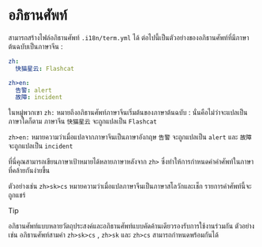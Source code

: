 # อภิธานศัพท์

สามารถสร้างไฟล์อภิธานศัพท์ `.i18n/term.yml` ได้ ต่อไปนี้เป็นตัวอย่างของอภิธานศัพท์ที่มีภาษาต้นฉบับเป็นภาษาจีน :

```yml
zh:
  快猫星云: Flashcat

zh>en:
  告警: alert
  故障: incident
```

ในหมู่พวกเขา `zh:` หมายถึงอภิธานศัพท์ภาษาจีนเริ่มต้นของภาษาต้นฉบับ : นั่นคือไม่ว่าจะแปลเป็นภาษาใดก็ตาม ภาษาจีน `快猫星云` จะถูกแปลเป็น `Flashcat`

`zh>en:` หมายความว่าเมื่อแปลจากภาษาจีนเป็นภาษาอังกฤษ `告警` จะถูกแปลเป็น `alert` และ `故障` จะถูกแปลเป็น `incident`

ที่นี่คุณสามารถเขียนภาษาเป้าหมายได้หลายภาษาหลังจาก `zh>` ซึ่งทำให้การกำหนดค่าคำศัพท์ในภาษาที่คล้ายกันง่ายขึ้น

ตัวอย่างเช่น `zh>sk>cs` หมายความว่าเมื่อแปลภาษาจีนเป็นภาษาสโลวักและเช็ก รายการคำศัพท์นี้จะถูกแชร์

> [!TIP]
> อภิธานศัพท์แบบหลายวัตถุประสงค์และอภิธานศัพท์แบบคัดค้านเดียวรองรับการใช้งานร่วมกัน ตัวอย่างเช่น อภิธานศัพท์สามคำ `zh>sk>cs` , `zh>sk` และ `zh>cs` สามารถกำหนดพร้อมกันได้